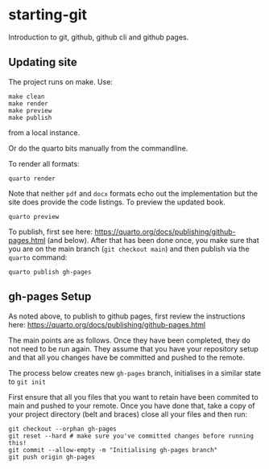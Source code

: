 # starting-git

Introduction to git, github, github cli and github pages.

## Updating site

The project runs on make.
Use:

```         
make clean
make render
make preview
make publish
```

from a local instance.

Or do the quarto bits manually from the commandline.

To render all formats:

```         
quarto render
```

Note that neither `pdf` and `docx` formats echo out the implementation but the site does provide the code listings. To preview the updated book.

```         
quarto preview
```

To publish, first see here: https://quarto.org/docs/publishing/github-pages.html (and below).
After that has been done once, you make sure that you are on the main branch (`git checkout main`) and then publish via the `quarto` command:

```         
quarto publish gh-pages
```

## gh-pages Setup

As noted above, to publish to github pages, first review the instructions here: https://quarto.org/docs/publishing/github-pages.html

The main points are as follows. Once they have been completed, they do not need to be run again. They assume that you have your repository setup and that all you changes have be committed and pushed to the remote.

The process below creates new `gh-pages` branch, initialises in a similar state to `git init`

First ensure that all you files that you want to retain have been commited to main and pushed to your remote.
Once you have done that, take a copy of your project directory (belt and braces) close all your files and then run:

```         
git checkout --orphan gh-pages
git reset --hard # make sure you've committed changes before running this!
git commit --allow-empty -m "Initialising gh-pages branch"
git push origin gh-pages
```


